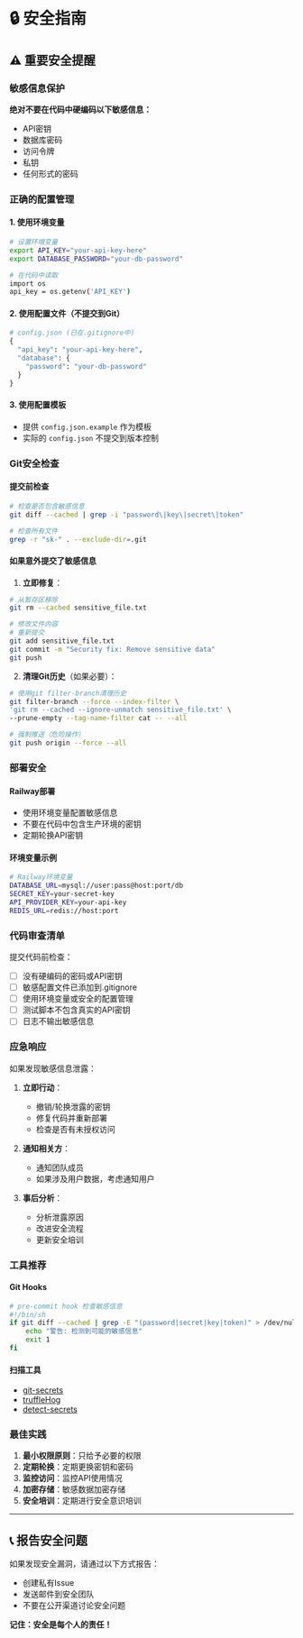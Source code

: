 # 🔒 安全指南

## ⚠️ 重要安全提醒

### 敏感信息保护

**绝对不要在代码中硬编码以下敏感信息：**
- API密钥
- 数据库密码
- 访问令牌
- 私钥
- 任何形式的密码

### 正确的配置管理

#### 1. 使用环境变量
```bash
# 设置环境变量
export API_KEY="your-api-key-here"
export DATABASE_PASSWORD="your-db-password"

# 在代码中读取
import os
api_key = os.getenv('API_KEY')
```

#### 2. 使用配置文件（不提交到Git）
```python
# config.json (已在.gitignore中)
{
  "api_key": "your-api-key-here",
  "database": {
    "password": "your-db-password"
  }
}
```

#### 3. 使用配置模板
- 提供 `config.json.example` 作为模板
- 实际的 `config.json` 不提交到版本控制

### Git安全检查

#### 提交前检查
```bash
# 检查是否包含敏感信息
git diff --cached | grep -i "password\|key\|secret\|token"

# 检查所有文件
grep -r "sk-" . --exclude-dir=.git
```

#### 如果意外提交了敏感信息

1. **立即修复**：
```bash
# 从暂存区移除
git rm --cached sensitive_file.txt

# 修改文件内容
# 重新提交
git add sensitive_file.txt
git commit -m "Security fix: Remove sensitive data"
git push
```

2. **清理Git历史**（如果必要）：
```bash
# 使用git filter-branch清理历史
git filter-branch --force --index-filter \
'git rm --cached --ignore-unmatch sensitive_file.txt' \
--prune-empty --tag-name-filter cat -- --all

# 强制推送（危险操作）
git push origin --force --all
```

### 部署安全

#### Railway部署
- 使用环境变量配置敏感信息
- 不要在代码中包含生产环境的密钥
- 定期轮换API密钥

#### 环境变量示例
```bash
# Railway环境变量
DATABASE_URL=mysql://user:pass@host:port/db
SECRET_KEY=your-secret-key
API_PROVIDER_KEY=your-api-key
REDIS_URL=redis://host:port
```

### 代码审查清单

提交代码前检查：
- [ ] 没有硬编码的密码或API密钥
- [ ] 敏感配置文件已添加到.gitignore
- [ ] 使用环境变量或安全的配置管理
- [ ] 测试脚本不包含真实的API密钥
- [ ] 日志不输出敏感信息

### 应急响应

如果发现敏感信息泄露：

1. **立即行动**：
   - 撤销/轮换泄露的密钥
   - 修复代码并重新部署
   - 检查是否有未授权访问

2. **通知相关方**：
   - 通知团队成员
   - 如果涉及用户数据，考虑通知用户

3. **事后分析**：
   - 分析泄露原因
   - 改进安全流程
   - 更新安全培训

### 工具推荐

#### Git Hooks
```bash
# pre-commit hook 检查敏感信息
#!/bin/sh
if git diff --cached | grep -E "(password|secret|key|token)" > /dev/null; then
    echo "警告: 检测到可能的敏感信息"
    exit 1
fi
```

#### 扫描工具
- [git-secrets](https://github.com/awslabs/git-secrets)
- [truffleHog](https://github.com/trufflesecurity/trufflehog)
- [detect-secrets](https://github.com/Yelp/detect-secrets)

### 最佳实践

1. **最小权限原则**：只给予必要的权限
2. **定期轮换**：定期更换密钥和密码
3. **监控访问**：监控API使用情况
4. **加密存储**：敏感数据加密存储
5. **安全培训**：定期进行安全意识培训

---

## 📞 报告安全问题

如果发现安全漏洞，请通过以下方式报告：
- 创建私有Issue
- 发送邮件到安全团队
- 不要在公开渠道讨论安全问题

**记住：安全是每个人的责任！**
